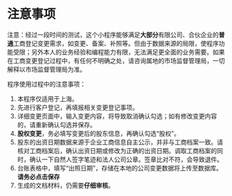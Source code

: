 # 注意事项
注意：经过一段时间的测试，这个小程序能够满足**大部分**有限公司、合伙企业的**普通**工商登记变更需求，如变更、备案、补照等。但由于数据来源的局限，使程序功能受限；另外本人的业务经验和编程能力有限，无法满足更全面的业务需要。如果在工商变更登记过程中，有任何不明确之处，请咨询属地的市场监督管理局，一切解释以市场监督管理局为准。

程序使用过程中的注意事项：
1. 本程序仅适用于上海。
2. 先进行客户登记，再填报相关变更登记事项。
3. 详细变更页面中，输入变更内容，将导致取消确认勾选；如有修改变更内容的，请重新确认勾选并保存。
4. **股权变更**，务必填写变更后的股东信息，再确认勾选“股权”。
4. 股东的出资日期数据来源于企业工商信息自主公示，并非与工商档案一致。请核对工商档案后，确认出资日期或修改为正确的出资日期。调取工商档案的同时，确认一下自然人签字笔迹和法人公司公章。签章比对不符，会导致退件。
5. 台账表格中，填写“出照日期”，存储在本地的公司变更数据将上传至数据库。**请务必点击保存**
6. 生成的文档材料，仍需要**仔细审核**。
